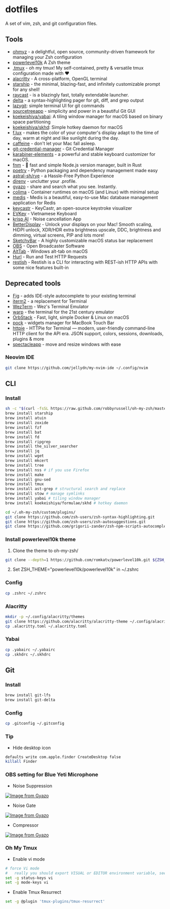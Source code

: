 # dotfiles

A set of vim, zsh, and git configuration files.

## Tools

- [ohmyz](https://ohmyz.sh/) - a delightful, open source, community-driven
  framework for managing your Zsh configuration
- [powerlevel10k](https://github.com/romkatv/powerlevel10k#oh-my-zsh) A
  Zsh theme
- [.tmux](https://github.com/gpakosz/.tmux) - oh my tmux! My self-contained,
  pretty & versatile tmux configuration made with ❤️
- [alacritty](https://alacritty.org/) - A cross-platform, OpenGL terminal
- [starship](https://starship.rs/) - the minimal, blazing-fast, and infinitely
  customizable prompt for any shell!
- [raycast](https://www.raycast.com/) - is a blazingly fast, totally extendable
  launcher.
- [delta](https://github.com/dandavison/delta) - a syntax-highlighting pager for
  git, diff, and grep output
- [lazygit](https://github.com/jesseduffield/lazygit): simple terminal UI for git commands
- [sourcetreeapp](https://www.sourcetreeapp.com/) - simplicity and power in a
  beautiful Git GUI
- [koekeishiya/yabai](https://github.com/koekeishiya/yabai): A tiling window manager for macOS based on binary space partitioning
- [koekeishiya/skhd](https://github.com/koekeishiya/skhd): Simple hotkey daemon for macOS
- [f.lux](https://justgetflux.com/) - makes the color of your computer's display
  adapt to the time of day, warm at night and like sunlight during the day.
- [caffeine](https://intelliscapesolutions.com/apps/caffeine) - don't let your
  Mac fall asleep.
- [git-credential-manager](https://github.com/GitCredentialManager/git-credential-manager/) -
  Git Credential Manager
- [karabiner-elements](https://karabiner-elements.pqrs.org) - a powerful and
  stable keyboard customizer for macOS.
- [fnm](https://github.com/Schniz/fnm) - 🚀 fast and simple Node.js version
  manager, built in Rust
- [poetry](https://github.com/python-poetry/poetry) - Python packaging and dependency management made easy
- [astral-sh/rye](https://github.com/astral-sh/rye) - a Hassle-Free Python Experience
- [direnv](https://github.com/direnv/direnv) - unclutter your .profile.
- [gyazo](https://gyazo.com/) - share and search what you see. Instantly.
- [colima](https://github.com/abiosoft/colima) - Container runtimes on macOS (and Linux) with minimal setup
- [medis](https://github.com/luin/medis) - Medis is a beautiful, easy-to-use Mac database management application for Redis
- [keycastr](https://github.com/keycastr/keycastr) - KeyCastr, an open-source keystroke visualizer
- [EVKey](https://evkeyvn.com/) - Vietnamese Keyboard
- [krisp AI](https://ref.krisp.ai/u/u458fbd216) - Noise cancellation App
- [BetterDisplay](https://github.com/waydabber/BetterDisplay?tab=readme-ov-file) - Unlock your displays on your Mac! Smooth scaling, HiDPI unlock, XDR/HDR extra brightness upscale, DDC, brightness and dimming, virtual screens, PIP and lots more!
- [SketchyBar](https://felixkratz.github.io/SketchyBar/) - A highly customizable macOS status bar replacement
- [OBS](https://obsproject.com/) - Open Broadcaster Software
- [AltTab](https://alt-tab-macos.netlify.app/) - Windows alt-tab on macOS
- [Hurl](https://hurl.dev/) - Run and Test HTTP Requests
- [restish](https://github.com/danielgtaylor/restish) - Restish is a CLI for interacting with REST-ish HTTP APIs with some nice features built-in

## Deprecated tools

- [Fig](https://fig.sh/) - adds IDE-style autocomplete to your existing terminal
- [iterm2](https://iterm2.com/) - a replacement for Terminal
- [WezTerm](https://wezfurlong.org/wezterm/) - Wez's Terminal Emulator
- [warp](https://app.warp.dev/referral/2ENQM7) - the terminal for the 21st century
  emulator
- [OrbStack](https://orbstack.dev/) - Fast, light, simple Docker & Linux on macOS
- [pock](https://pock.app/) - widgets manager for MacBook Touch Bar
- [httpie](https://github.com/httpie/httpie) - HTTPie for Terminal — modern, user-friendly command-line HTTP client for the API era. JSON support, colors, sessions, downloads, plugins & more
- [spectacleapp](https://www.spectacleapp.com/) - move and resize windows with ease

### Neovim IDE

```sh
git clone https://github.com/jellydn/my-nvim-ide ~/.config/nvim
```

## CLI

### Install

```sh
sh -c "$(curl -fsSL https://raw.github.com/robbyrussell/oh-my-zsh/master/tools/install.sh)"
brew install starship
brew install atuin
brew install zoxide
brew install fzf
brew install bat
brew install fd
brew install ripgrep
brew install the_silver_searcher
brew install jq
brew install wget
brew install mkcert
brew install tree
brew install nss # if you use Firefox
brew install make
brew install gnu-sed
brew install tmux
brew install ast-grep # structural search and replace
brew install stow # manage symlinks
brew install yabai # tiling window manager
brew install koekeishiya/formulae/skhd # hotkey daemon

cd ~/.oh-my-zsh/custom/plugins/
git clone https://github.com/zsh-users/zsh-syntax-highlighting.git
git clone https://github.com/zsh-users/zsh-autosuggestions.git
git clone https://github.com/grigorii-zander/zsh-npm-scripts-autocomplete.git
```

### Install powerlevel10k theme

1. Clone the theme to oh-my-zsh/

```sh
git clone --depth=1 https://github.com/romkatv/powerlevel10k.git ${ZSH_CUSTOM:-$HOME/.oh-my-zsh/custom}/themes/powerlevel10k
```

2. Set ZSH_THEME="powerlevel10k/powerlevel10k" in ~/.zshrc

### Config

```sh
cp .zshrc ~/.zshrc
```

### Alacritty

```sh
mkdir -p ~/.config/alacritty/themes
git clone https://github.com/alacritty/alacritty-theme ~/.config/alacritty/themes
cp .alacritty.toml ~/.alacritty.toml
```

### Yabai

```sh
cp .yabairc ~/.yabairc
cp .skhdrc ~/.skhdrc
```

## Git

### Install

```sh
brew install git-lfs
brew install git-delta
```

### Config

```sh
cp .gitconfig ~/.gitconfig
```

### Tip

- Hide desktop icon

```sh
defaults write com.apple.finder CreateDesktop false
killall Finder
```

### OBS setting for Blue Yeti Microphone

- Noise Suppression

[![Image from Gyazo](https://i.gyazo.com/d56efbfb5526573702527574f6fa00c7.png)](https://gyazo.com/d56efbfb5526573702527574f6fa00c7)

- Noise Gate

[![Image from Gyazo](https://i.gyazo.com/5c21fd448eea64903b62e1faf7b2309b.png)](https://gyazo.com/5c21fd448eea64903b62e1faf7b2309b)

- Compressor

[![Image from Gyazo](https://i.gyazo.com/f96c1d8d35126cc5f259629f61eea64e.png)](https://gyazo.com/f96c1d8d35126cc5f259629f61eea64e)

### Oh My Tmux

- Enable vi mode

```sh
# force Vi mode
#   really you should export VISUAL or EDITOR environment variable, see manual
set -g status-keys vi
set -g mode-keys vi
```

- Enable Tmux Resurrect

```sh
set -g @plugin 'tmux-plugins/tmux-resurrect'
```
